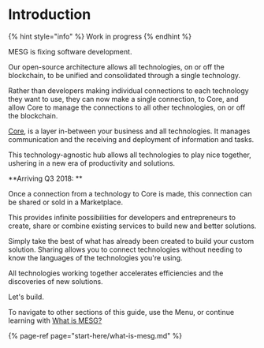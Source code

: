 # Introduction

{% hint style="info" %}
Work in progress
{% endhint %}

MESG is fixing software development.

Our open-source architecture allows all technologies, on or off the blockchain, to be unified and consolidated through a single technology.

Rather than developers making individual connections to each technology they want to use, they can now make a single connection, to Core, and allow Core to manage the connections to all other technologies, on or off the blockchain.

[Core](https://docs.mesg.tech/~/edit/primary/start-here/mesg-core), is a layer in-between your business and all technologies. It manages communication and the receiving and deployment of information and tasks.

This technology-agnostic hub allows all technologies to play nice together, ushering in a new era of productivity and solutions.

**Arriving Q3 2018: **

Once a connection from a technology to Core is made, this connection can be shared or sold in a Marketplace.

This provides infinite possibilities for developers and entrepreneurs to create, share or combine existing services to build new and better solutions.

Simply take the best of what has already been created to build your custom solution. Sharing allows you to connect technologies without needing to know the languages of the technologies you're using.

All technologies working together accelerates efficiencies and the discoveries of new solutions.

Let's build.

To navigate to other sections of this guide, use the Menu, or continue learning with [What is MESG? ](start-here/what-is-mesg.md)

{% page-ref page="start-here/what-is-mesg.md" %}



